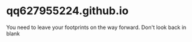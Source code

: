 # qq627955224.github.io
You need to leave your footprints on the way forward. Don't look back in blank
